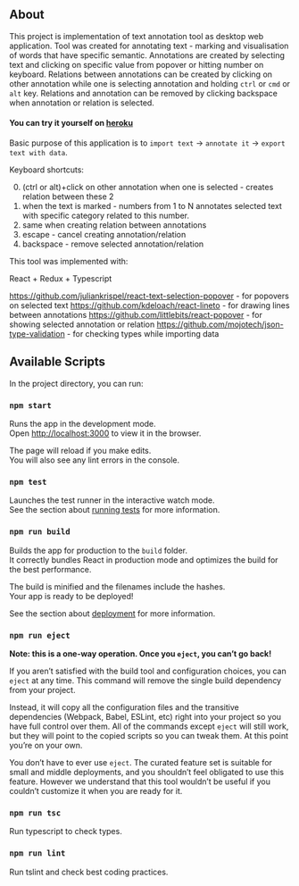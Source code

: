 ## About

This project is implementation of text annotation tool as desktop web application.
Tool was created for annotating text - marking and visualisation of words that have specific semantic.
Annotations are created by selecting text and clicking on specific value from popover or hitting number on keyboard. 
Relations between annotations can be created by clicking on other annotation while one is selecting annotation and holding `ctrl` or `cmd` or `alt` key.
Relations and annotation can be removed by clicking backspace when annotation or relation is selected. 

#### You can try it yourself on [heroku](https://text-a8n-tool.herokuapp.com) 

Basic purpose of this application is to `import text` -> `annotate it` -> `export text with data`.

Keyboard shortcuts:

0. (ctrl or alt)+click on other annotation when one is selected - creates relation between these 2
1. when the text is marked - numbers from 1 to N annotates selected text with specific category related to this number.
2. same when creating relation between annotations
3. escape - cancel creating annotation/relation
4. backspace - remove selected annotation/relation

This tool was implemented with:

React + Redux + Typescript 

https://github.com/juliankrispel/react-text-selection-popover - for popovers on selected text
https://github.com/kdeloach/react-lineto - for drawing lines between annotations
https://github.com/littlebits/react-popover - for showing selected annotation or relation
https://github.com/mojotech/json-type-validation - for checking types while importing data


## Available Scripts

In the project directory, you can run:

### `npm start`

Runs the app in the development mode.<br>
Open [http://localhost:3000](http://localhost:3000) to view it in the browser.

The page will reload if you make edits.<br>
You will also see any lint errors in the console.

### `npm test`

Launches the test runner in the interactive watch mode.<br>
See the section about [running tests](https://facebook.github.io/create-react-app/docs/running-tests) for more information.

### `npm run build`

Builds the app for production to the `build` folder.<br>
It correctly bundles React in production mode and optimizes the build for the best performance.

The build is minified and the filenames include the hashes.<br>
Your app is ready to be deployed!

See the section about [deployment](https://facebook.github.io/create-react-app/docs/deployment) for more information.

### `npm run eject`

**Note: this is a one-way operation. Once you `eject`, you can’t go back!**

If you aren’t satisfied with the build tool and configuration choices, you can `eject` at any time. This command will remove the single build dependency from your project.

Instead, it will copy all the configuration files and the transitive dependencies (Webpack, Babel, ESLint, etc) right into your project so you have full control over them. All of the commands except `eject` will still work, but they will point to the copied scripts so you can tweak them. At this point you’re on your own.

You don’t have to ever use `eject`. The curated feature set is suitable for small and middle deployments, and you shouldn’t feel obligated to use this feature. However we understand that this tool wouldn’t be useful if you couldn’t customize it when you are ready for it.

### `npm run tsc`

Run typescript to check types.

### `npm run lint`

Run tslint and check best coding practices.
